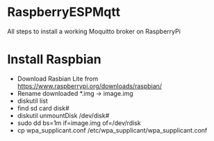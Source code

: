 # RaspberryESPMqtt

All steps to install a working Moquitto broker on RaspberryPi

# Install Raspbian

- Download Rasbian Lite from https://www.raspberrypi.org/downloads/raspbian/
- Rename downloaded *.img -> image.img
-   diskutil list
- find sd card disk#
-   diskutil unmountDisk /dev/disk#
-   sudo dd bs=1m if=image.img of=/dev/rdisk
-   cp wpa_supplicant.conf /etc/wpa_supplicant/wpa_supplicant.conf
